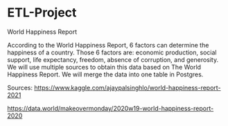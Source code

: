 # ETL-Project

World Happiness Report

According to the World Happiness Report, 6 factors can determine the happiness of a country. Those 6 factors are: economic production, social support, life expectancy, freedom, absence of corruption, and generosity. We will use multiple sources to obtain this data based on The World Happiness Report. We will merge the data into one table in Postgres.


Sources:
https://www.kaggle.com/ajaypalsinghlo/world-happiness-report-2021

https://data.world/makeovermonday/2020w19-world-happiness-report-2020
